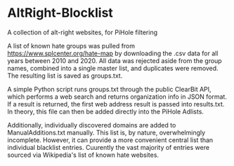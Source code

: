 # AltRight-Blocklist
A collection of alt-right websites, for PiHole filtering

A list of known hate groups was pulled from https://www.splcenter.org/hate-map by downloading the .csv data for all years between 2010 and 2020. All data was rejected aside from the group names, combined into a single master list, and duplicates were removed. The resulting list is saved as groups.txt.

A simple Python script runs groups.txt through the public ClearBit API, which performs a web search and returns organization info in JSON format. If a result is returned, the first web address result is passed into results.txt. In theory, this file can then be added directly into the PiHole Adlists.

Additionally, individually discovered domains are added to ManualAdditions.txt manually. This list is, by nature, overwhelmingly incomplete. However, it can provide a more convenient central list than individual blacklist entries. Cuurently the vast majority of entries were sourced via Wikipedia's list of known hate websites.
